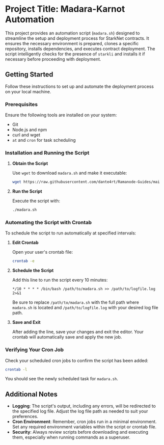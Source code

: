 # Project Title: Madara-Karnot Automation

This project provides an automation script (`madara.sh`) designed to streamline the setup and deployment process for StarkNet contracts. It ensures the necessary environment is prepared, clones a specific repository, installs dependencies, and executes contract deployment. The script intelligently checks for the presence of `starkli` and installs it if necessary before proceeding with deployment.

## Getting Started

Follow these instructions to set up and automate the deployment process on your local machine.

### Prerequisites

Ensure the following tools are installed on your system:
- Git
- Node.js and npm
- curl and wget
- `at` and `cron` for task scheduling

### Installation and Running the Script

1. **Obtain the Script**

   Use `wget` to download `madara.sh` and make it executable:

   ```bash
   wget https://raw.githubusercontent.com/dante4rt/Ramanode-Guides/main/Madara-Karnot/madara.sh && chmod +x madara.sh
   ```

2. **Run the Script**

   Execute the script with:

   ```bash
   ./madara.sh
   ```

### Automating the Script with Crontab

To schedule the script to run automatically at specified intervals:

1. **Edit Crontab**

   Open your user's crontab file:

   ```bash
   crontab -e
   ```

2. **Schedule the Script**

   Add this line to run the script every 10 minutes:

   ```cron
   */10 * * * * /bin/bash /path/to/madara.sh >> /path/to/logfile.log 2>&1
   ```

   Be sure to replace `/path/to/madara.sh` with the full path where `madara.sh` is located and `/path/to/logfile.log` with your desired log file path.

3. **Save and Exit**

   After adding the line, save your changes and exit the editor. Your crontab will automatically save and apply the new job.

### Verifying Your Cron Job

Check your scheduled cron jobs to confirm the script has been added:

```bash
crontab -l
```

You should see the newly scheduled task for `madara.sh`.

## Additional Notes

- **Logging**: The script's output, including any errors, will be redirected to the specified log file. Adjust the log file path as needed to suit your preferences.
- **Cron Environment**: Remember, cron jobs run in a minimal environment. Set any required environment variables within the script or crontab file.
- **Security**: Always review scripts before downloading and executing them, especially when running commands as a superuser.
